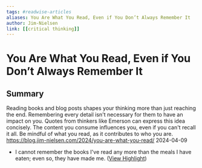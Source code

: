```yaml
---
tags: #readwise-articles
aliases: You Are What You Read, Even if You Don’t Always Remember It
author: Jim-Nielsen
link: [[critical thinking]]
---
```

# You Are What You Read, Even if You Don’t Always Remember It

## Summary
Reading books and blog posts shapes your thinking more than just reaching the end. Remembering every detail isn't necessary for them to have an impact on you. Quotes from thinkers like Emerson can express this idea concisely. The content you consume influences you, even if you can't recall it all. Be mindful of what you read, as it contributes to who you are.
https://blog.jim-nielsen.com/2024/you-are-what-you-read/
2024-04-09

- I cannot remember the books I've read any more than the meals I have eaten; even so, they have made me. ([View Highlight](https://read.readwise.io/read/01hxtk0swxd2s8nvy137z84wyn))
